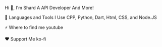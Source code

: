 Hi 👋, I'm Shard
A API Developer And More!

🚀 Languages and Tools I Use
CPP, Python, Dart, Html, CSS, and Node.JS

⚡️ Where to find me
youtube

❤️ Support Me
ko-fi
